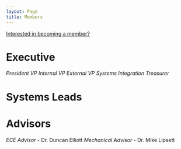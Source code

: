 ```yaml
---
layout: Page
title: Members
---
```


[Interested in becoming a member?](joinus.html)

# Executive #
*President*
*VP Internal*
*VP External*
*VP Systems Integration*
*Treasurer*

# Systems Leads #

# Advisors #
*ECE Advisor* - Dr. Duncan Elliott
*Mechanical Advisor* - Dr. Mike Lipsett
